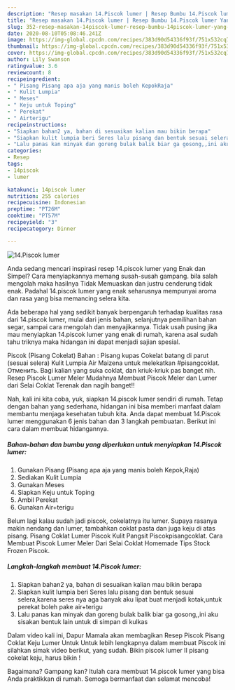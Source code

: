 ```yaml
---
description: "Resep masakan 14.Piscok lumer | Resep Bumbu 14.Piscok lumer Yang Sempurna"
title: "Resep masakan 14.Piscok lumer | Resep Bumbu 14.Piscok lumer Yang Sempurna"
slug: 352-resep-masakan-14piscok-lumer-resep-bumbu-14piscok-lumer-yang-sempurna
date: 2020-08-10T05:08:46.241Z
image: https://img-global.cpcdn.com/recipes/383d90d54336f93f/751x532cq70/14piscok-lumer-foto-resep-utama.jpg
thumbnail: https://img-global.cpcdn.com/recipes/383d90d54336f93f/751x532cq70/14piscok-lumer-foto-resep-utama.jpg
cover: https://img-global.cpcdn.com/recipes/383d90d54336f93f/751x532cq70/14piscok-lumer-foto-resep-utama.jpg
author: Lily Swanson
ratingvalue: 3.6
reviewcount: 8
recipeingredient:
- " Pisang Pisang apa aja yang manis boleh KepokRaja"
- " Kulit Lumpia"
- " Meses"
- " Keju untuk Toping"
- " Perekat"
- " Airterigu"
recipeinstructions:
- "Siapkan bahan2 ya, bahan di sesuaikan kalian mau bikin berapa"
- "Siapkan kulit lumpia beri Seres lalu pisang dan bentuk sesuai selera,karena seres nya aga banyak aku lipat buat menjadi kotak,untuk perekat boleh pake air+terigu"
- "Lalu panas kan minyak dan goreng bulak balik biar ga gosong,,ini aku sisakan bentuk lain untuk di simpan di kulkas"
categories:
- Resep
tags:
- 14piscok
- lumer

katakunci: 14piscok lumer 
nutrition: 255 calories
recipecuisine: Indonesian
preptime: "PT26M"
cooktime: "PT57M"
recipeyield: "3"
recipecategory: Dinner

---
```



![14.Piscok lumer](https://img-global.cpcdn.com/recipes/383d90d54336f93f/751x532cq70/14piscok-lumer-foto-resep-utama.jpg)

Anda sedang mencari inspirasi resep 14.piscok lumer yang Enak dan Simpel? Cara menyiapkannya memang susah-susah gampang. bila salah mengolah maka hasilnya Tidak Memuaskan dan justru cenderung tidak enak. Padahal 14.piscok lumer yang enak seharusnya mempunyai aroma dan rasa yang bisa memancing selera kita.

Ada beberapa hal yang sedikit banyak berpengaruh terhadap kualitas rasa dari 14.piscok lumer, mulai dari jenis bahan, selanjutnya pemilihan bahan segar, sampai cara mengolah dan menyajikannya. Tidak usah pusing jika mau menyiapkan 14.piscok lumer yang enak di rumah, karena asal sudah tahu triknya maka hidangan ini dapat menjadi sajian spesial.

Piscok (Pisang Cokelat) Bahan : Pisang kupas Cokelat batang di parut (sesuai selera) Kulit Lumpia Air Maizena untuk melekatkan #pisangcoklat. Отменить. Bagi kalian yang suka coklat, dan kriuk-kriuk pas banget nih. Resep Piscok Lumer Meler Mudahnya Membuat Piscok Meler dan Lumer dari Selai Coklat Terenak dan nagih banget!!


Nah, kali ini kita coba, yuk, siapkan 14.piscok lumer sendiri di rumah. Tetap dengan bahan yang sederhana, hidangan ini bisa memberi manfaat dalam membantu menjaga kesehatan tubuh kita. Anda dapat membuat 14.Piscok lumer menggunakan 6 jenis bahan dan 3 langkah pembuatan. Berikut ini cara dalam membuat hidangannya.

<!--inarticleads1-->

##### Bahan-bahan dan bumbu yang diperlukan untuk menyiapkan 14.Piscok lumer:

1. Gunakan  Pisang (Pisang apa aja yang manis boleh Kepok,Raja)
1. Sediakan  Kulit Lumpia
1. Gunakan  Meses
1. Siapkan  Keju untuk Toping
1. Ambil  Perekat
1. Gunakan  Air+terigu


Belum lagi kalau sudah jadi piscok, cokelatnya itu lumer. Supaya rasanya makin nendang dan lumer, tambahkan coklat pasta dan juga keju di atas pisang. Pisang Coklat Lumer Piscok Kulit Pangsit Piscokpisangcoklat. Cara Membuat Piscok Lumer Meler Dari Selai Coklat Homemade Tips Stock Frozen Piscok. 

<!--inarticleads2-->

##### Langkah-langkah membuat 14.Piscok lumer:

1. Siapkan bahan2 ya, bahan di sesuaikan kalian mau bikin berapa
1. Siapkan kulit lumpia beri Seres lalu pisang dan bentuk sesuai selera,karena seres nya aga banyak aku lipat buat menjadi kotak,untuk perekat boleh pake air+terigu
1. Lalu panas kan minyak dan goreng bulak balik biar ga gosong,,ini aku sisakan bentuk lain untuk di simpan di kulkas


Dalam video kali ini, Dapur Mamala akan membagikan Resep Piscok Pisang Coklat Keju Lumer Untuk Untuk lebih lengkapnya dalam membuat Piscok ini silahkan simak video berikut, yang sudah. Bikin piscok lumer II pisang cokelat keju, harus bikin ! 

Bagaimana? Gampang kan? Itulah cara membuat 14.piscok lumer yang bisa Anda praktikkan di rumah. Semoga bermanfaat dan selamat mencoba!
